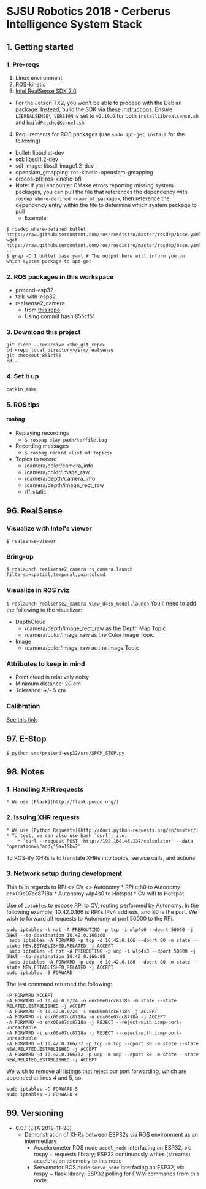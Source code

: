 # SJSU Robotics 2018 - Cerberus Intelligence System Stack

## 1. Getting started
### 1. Pre-reqs
1. Linux environment
2. ROS-kinetic
3. [Intel RealSense SDK 2.0](https://github.com/IntelRealSense/librealsense/blob/master/doc/distribution_linux.md#installing-the-packages)
  * For the Jetson TX2, you won't be able to proceed with the Debian package. Instead, build the SDK via [these instructions](https://www.jetsonhacks.com/2018/07/10/librealsense-update-nvidia-jetson-tx-dev-kits/). Ensure `LIBREALSENSE\_VERSION` is set to `v2.19.0` for both `installLibrealsense.sh` and `buildPatchedKernel.sh`
4. Requirements for ROS packages (use `sudo apt-get install` for the following)
  * bullet: libbullet-dev
  * sdl: libsdl1.2-dev
  * sdl-image: libsdl-image1.2-dev
  * openslam\_gmapping: ros-kinetic-openslam-gmapping 
  * orocos-bfl: ros-kinetic-bfl
  * Note: if you encounter CMake errors reporting missing system packages, you can pull the file that references the dependency with `rosdep where-defined <name_of_package>`, then reference the dependency entry within the file to determine which system package to pull
    * Example: 
```
$ rosdep where-defined bullet
https://raw.githubusercontent.com/ros/rosdistro/master/rosdep/base.yaml$ wget https://raw.githubusercontent.com/ros/rosdistro/master/rosdep/base.yaml
...
$ grep -C 1 bullet base.yaml # The output here will inform you on which system package to apt-get

```

### 2. ROS packages in this workspace
* pretend-esp32
* talk-with-esp32
* realsense2\_camera
  * from [this repo](https://github.com/intel-ros/realsense)
  * Using commit hash 855cf51

### 3. Download this project
```
git clone --recursive <the_git_repo>
cd <repo_local_directory>/src/realsense
git checkout 855cf51
cd -
```
### 4. Set it up
`catkin_make`

### 5. ROS tips
#### rosbag
* Replaying recordings
  * `$ rosbag play path/to/file.bag`
* Recording messages
  * `$ rosbag record <list of topics>`
* Topics to record
  * /camera/color/camera\_info
  * /camera/color/image\_raw
  * /camera/depth/camera\_info
  * /camera/depth/image\_rect\_raw
  * /tf\_static

## 96. RealSense
### Visualize with Intel's viewer
`$ realsense-viewer`

### Bring-up
`$ roslaunch realsense2_camera rs_camera.launch filters:=spatial,temporal,pointcloud`

### Visualize in ROS rviz
`$ roslaunch realsense2_camera view_d435_model.launch`
You'll need to add the following to the visualizer:
* DepthCloud
  * /camera/depth/image\_rect\_raw as the Depth Map Topic
  * /camera/color/image\_raw as the Color Image Topic
* Image
  * /camera/color/image\_raw as the Image Topic

### Attributes to keep in mind
* Point cloud is relatively noisy
* Minimum distance: 20 cm
* Tolerance: +/- 5 cm

### Calibration
[See this link](https://github.com/IntelRealSense/librealsense/issues/2329)

## 97. E-Stop
```
$ python src/pretend-esp32/src/SPAM_STOP.py
```

## 98. Notes
### 1. Handling XHR requests
    * We use [Flask](http://flask.pocoo.org/)

### 2. Issuing XHR requests
    * We use [Python Requests](http://docs.python-requests.org/en/master/)
    * To test, we can also use bash `curl`, i.e.
        * `curl --request POST 'http://192.168.43.137/calculator' --data 'operation=\"add\"&a=1&b=2'`

To ROS-ify XHRs is to translate XHRs into topics, service calls, and actions

### 3. Network setup during development
This is in regards to RPi <> CV <> Autonomy
    * RPi eth0 to Autonomy enx00e07cc8718a
    * Autonomy wlp4s0 to Hotspot
    * CV wifi to Hotspot

Use of `iptables` to expose RPi to CV, routing performed by Autonomy. In the following example, 10.42.0.166 is RPi's IPv4 address, and 80 is the port. We wish to forward all requests to Autonomy at port 50000 to the RPi.
```
sudo iptables -t nat -A PREROUTING -p tcp -i wlp4s0 --dport 50000 -j DNAT --to-destination 10.42.0.166:80
 sudo iptables -A FORWARD -p tcp -d 10.42.0.166 --dport 80 -m state --state NEW,ESTABLISHED,RELATED -j ACCEPT
 sudo iptables -t nat -A PREROUTING -p udp -i wlp4s0 --dport 50000 -j DNAT --to-destination 10.42.0.166:80
 sudo iptables -A FORWARD -p udp -d 10.42.0.166 --dport 80 -m state --state NEW,ESTABLISHED,RELATED -j ACCEPT
sudo iptables -S FORWARD
```
The last command returned the following:
```
-P FORWARD ACCEPT
-A FORWARD -d 10.42.0.0/24 -o enx00e07cc8718a -m state --state RELATED,ESTABLISHED -j ACCEPT
-A FORWARD -s 10.42.0.0/24 -i enx00e07cc8718a -j ACCEPT
-A FORWARD -i enx00e07cc8718a -o enx00e07cc8718a -j ACCEPT
-A FORWARD -o enx00e07cc8718a -j REJECT --reject-with icmp-port-unreachable
-A FORWARD -i enx00e07cc8718a -j REJECT --reject-with icmp-port-unreachable
-A FORWARD -d 10.42.0.166/32 -p tcp -m tcp --dport 80 -m state --state NEW,RELATED,ESTABLISHED -j ACCEPT
-A FORWARD -d 10.42.0.166/32 -p udp -m udp --dport 80 -m state --state NEW,RELATED,ESTABLISHED -j ACCEPT
```
We wish to remove all listings that reject our port forwarding, which are appended at lines 4 and 5, so:
```
sudo iptables -D FORWARD 5
sudo iptables -D FORWARD 4
```

## 99. Versioning
* 0.0.1 (ETA 2018-11-30)
    * Demonstration of XHRs between ESP32s via ROS environment as an intermediary
        * Accelerometer ROS node `accel_node` interfacing an ESP32, via rospy + requests library; ESP32 continuously writes (streams) acceleration telemetry to this node
        * Servomotor ROS node `servo_node` interfacing an ESP32, via rospy + flask library; ESP32 polling for PWM commands from this node
